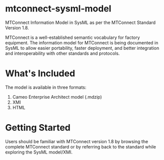 # mtconnect-sysml-model

MTConnect Information Model in SysML as per the MTConnect Standard Version 1.8.

MTConnect is a well-established semantic vocabulary for factory equipment. The information model for MTConnect is being documented in SysML to allow easier portability, faster deployment, and better integration and interoperability with other standards and protocols.

# What's Included

The model is available in three formats:
1. Cameo Enterprise Architect model (.mdzip)
2. XMI
3. HTML

# Getting Started

Users should be familiar with MTConnect version 1.8 by browsing the complete MTConnect standard or by referring back to the standard while exploring the SysML model/XMI.
